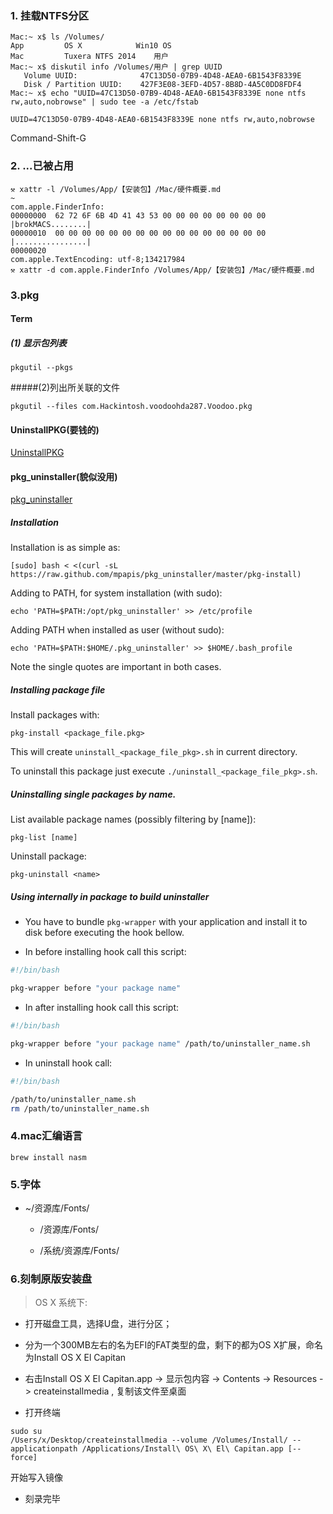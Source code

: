 ### 1. 挂载NTFS分区


```shell
Mac:~ x$ ls /Volumes/
App			OS X			Win10 OS
Mac			Tuxera NTFS 2014	用户
Mac:~ x$ diskutil info /Volumes/用户 | grep UUID
   Volume UUID:              47C13D50-07B9-4D48-AEA0-6B1543F8339E
   Disk / Partition UUID:    427F3E08-3EFD-4D57-8B8D-4A5C0DD8FDF4
Mac:~ x$ echo "UUID=47C13D50-07B9-4D48-AEA0-6B1543F8339E none ntfs rw,auto,nobrowse" | sudo tee -a /etc/fstab 
```

```shell
UUID=47C13D50-07B9-4D48-AEA0-6B1543F8339E none ntfs rw,auto,nobrowse
```


Command-Shift-G 

### 2. ...已被占用

```shell
⚒ xattr -l /Volumes/App/【安装包】/Mac/硬件概要.md                            ~
com.apple.FinderInfo:
00000000  62 72 6F 6B 4D 41 43 53 00 00 00 00 00 00 00 00  |brokMACS........|
00000010  00 00 00 00 00 00 00 00 00 00 00 00 00 00 00 00  |................|
00000020
com.apple.TextEncoding: utf-8;134217984
⚒ xattr -d com.apple.FinderInfo /Volumes/App/【安装包】/Mac/硬件概要.md   
```

### 3.pkg

#### Term
##### (1) 显示包列表
```shell
pkgutil --pkgs
```
#####(2)列出所关联的文件
```shell
pkgutil --files com.Hackintosh.voodoohda287.Voodoo.pkg
```
#### UninstallPKG(要钱的)
[UninstallPKG][2]
#### pkg_uninstaller(貌似没用)
[pkg_uninstaller][1]
##### Installation

Installation is as simple as:

```shell
[sudo] bash < <(curl -sL https://raw.github.com/mpapis/pkg_uninstaller/master/pkg-install)
```

Adding to PATH, for system installation (with sudo):

```shell
echo 'PATH=$PATH:/opt/pkg_uninstaller' >> /etc/profile
```

Adding PATH when installed as user (without sudo):

```shell
echo 'PATH=$PATH:$HOME/.pkg_uninstaller' >> $HOME/.bash_profile
```

Note the single quotes are important in both cases.

##### Installing package file

Install packages with:

```shell
pkg-install <package_file.pkg>
```

This will create `uninstall_<package_file_pkg>.sh` in current directory.

To uninstall this package just execute `./uninstall_<package_file_pkg>.sh`.

##### Uninstalling single packages by name.

List available package names (possibly filtering by [name]):

```shell
pkg-list [name]
```

Uninstall package:

```shell
pkg-uninstall <name>
```

##### Using internally in package to build uninstaller

- You have to bundle `pkg-wrapper` with your application 
  and install it to disk before executing the hook bellow.

- In before installing hook call this script:

```sh
#!/bin/bash

pkg-wrapper before "your package name"
```

- In after installing hook call this script:

```sh
#!/bin/bash

pkg-wrapper before "your package name" /path/to/uninstaller_name.sh
```

- In uninstall hook call:

```sh
#!/bin/bash

/path/to/uninstaller_name.sh
rm /path/to/uninstaller_name.sh
```


[1]:https://github.com/mpapis/pkg_uninstaller
[2]:http://www.corecode.at/uninstallpkg/

### 4.mac汇编语言


```shell
brew install nasm
```

### 5.字体
+ ~/资源库/Fonts/

  + /资源库/Fonts/

  + /系统/资源库/Fonts/

### 6.刻制原版安装盘

> OS X 系统下:

+ 打开磁盘工具，选择U盘，进行分区；

+ 分为一个300MB左右的名为EFI的FAT类型的盘，剩下的都为OS X扩展，命名为Install OS X El Capitan

+ 右击Install OS X El Capitan.app -> 显示包内容 -> Contents -> Resources -> 
  createinstallmedia , 复制该文件至桌面

+ 打开终端

````shell
sudo su
/Users/x/Desktop/createinstallmedia --volume /Volumes/Install/ --applicationpath /Applications/Install\ OS\ X\ El\ Capitan.app [--force]
````
开始写入镜像

+ 刻录完毕

